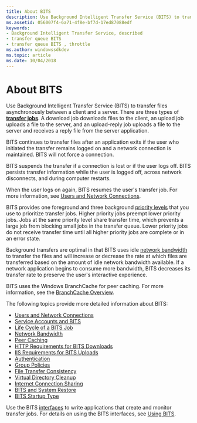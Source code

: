 ```yaml
---
title: About BITS
description: Use Background Intelligent Transfer Service (BITS) to transfer files asynchronously between a client and a server.
ms.assetid: 056007f4-6a71-4f8e-bf7d-17ed87088edf
keywords:
- Background Intelligent Transfer Service, described
- transfer queue BITS
- transfer queue BITS , throttle
ms.author: windowssdkdev
ms.topic: article
ms.date: 10/04/2018
---
```


# About BITS

Use Background Intelligent Transfer Service (BITS) to transfer files asynchronously between a client and a server. There are three types of [**transfer jobs**](/windows/desktop/api/Bits/ne-bits-__midl_ibackgroundcopyjob_0003). A download job downloads files to the client, an upload job uploads a file to the server, and an upload-reply job uploads a file to the server and receives a reply file from the server application.

BITS continues to transfer files after an application exits if the user who initiated the transfer remains logged on and a network connection is maintained. BITS will not force a connection.

BITS suspends the transfer if a connection is lost or if the user logs off. BITS persists transfer information while the user is logged off, across network disconnects, and during computer restarts.

When the user logs on again, BITS resumes the user's transfer job. For more information, see [Users and Network Connections](users-and-network-connections.md).

BITS provides one foreground and three background [priority levels](/windows/desktop/api/Bits/ne-bits-__midl_ibackgroundcopyjob_0001) that you use to prioritize transfer jobs. Higher priority jobs preempt lower priority jobs. Jobs at the same priority level share transfer time, which prevents a large job from blocking small jobs in the transfer queue. Lower priority jobs do not receive transfer time until all higher priority jobs are complete or in an error state.

Background transfers are optimal in that BITS uses idle [network bandwidth](network-bandwidth.md) to transfer the files and will increase or decrease the rate at which files are transferred based on the amount of idle network bandwidth available. If a network application begins to consume more bandwidth, BITS decreases its transfer rate to preserve the user's interactive experience.

BITS uses the Windows BranchCache for peer caching. For more information, see the [BranchCache Overview](http://go.microsoft.com/fwlink/p/?linkid=150953).

The following topics provide more detailed information about BITS:

-   [Users and Network Connections](users-and-network-connections.md)
-   [Service Accounts and BITS](service-accounts-and-bits.md)
-   [Life Cycle of a BITS Job](life-cycle-of-a-bits-job.md)
-   [Network Bandwidth](network-bandwidth.md)
-   [Peer Caching](peer-caching.md)
-   [HTTP Requirements for BITS Downloads](http-requirements-for-bits-downloads.md)
-   [IIS Requirements for BITS Uploads](iis-requirements-for-bits-uploads.md)
-   [Authentication](authentication.md)
-   [Group Policies](group-policies.md)
-   [File Transfer Consistency](file-transfer-consistency.md)
-   [Virtual Directory Cleanup](virtual-directory-cleanup.md)
-   [Internet Connection Sharing](internet-connection-sharing.md)
-   [BITS and System Restore](bits-and-system-restore.md)
-   [BITS Startup Type](bits-startup-type.md)

Use the BITS [interfaces](bits-interfaces.md) to write applications that create and monitor transfer jobs. For details on using the BITS interfaces, see [Using BITS](using-bits.md).

 

 




